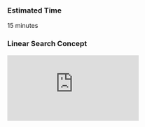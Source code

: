 ### Estimated Time

15 minutes
### Linear Search Concept
<iframe src="https://www.youtube.com/embed/CFV2jm0zD8E" frameborder="0" allow="autoplay; encrypted-media" allowfullscreen></iframe>
